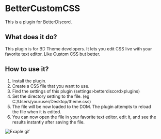 # BetterCustomCSS
This is a plugin for BetterDiscord.
## What does it do?
This plugin is for BD Theme developers. It lets you edit CSS live with your favorite text editor. Like Custom CSS but better.
## How to use it?
1. Install the plugin.
2. Create a CSS file that you want to use.
3. Find the settings of this plugin (settings>betterdiscord>plugins)
4. Set the directory setting to the file. (eg C:/Users/youruser/Desktop/theme.css)
5. The file will be now loaded to the DOM. The plugin attempts to reload the file when it is edited.
6. You can now open the file in your favorite text editor, edit it, and see the results instantly after saving the file.


![Exaple gif](https://kosshi.fi/u/-wCO.gif)
